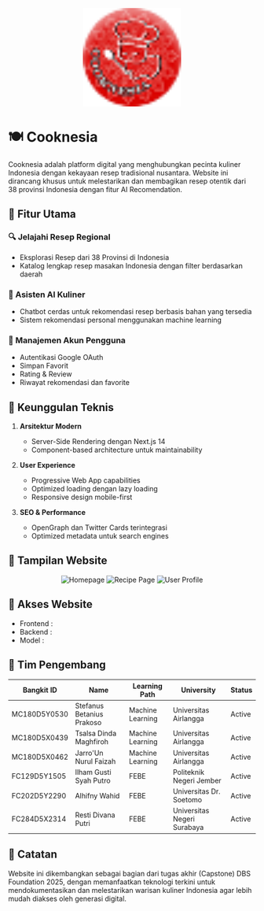 
<div align="center">
  <img src="../assets/favicon.png" alt="Cooknesia Logo" width="200"/>
</div>

# 🍽️ Cooknesia

Cooknesia adalah platform digital yang menghubungkan pecinta kuliner Indonesia dengan kekayaan resep tradisional nusantara. Website ini dirancang khusus untuk melestarikan dan membagikan resep otentik dari 38 provinsi Indonesia dengan fitur AI Recomendation.

## 🌟 Fitur Utama

### 🔍 Jelajahi Resep Regional
- Eksplorasi Resep dari 38 Provinsi di Indonesia
- Katalog lengkap resep masakan Indonesia dengan filter berdasarkan daerah

### 🤖 Asisten AI Kuliner
- Chatbot cerdas untuk rekomendasi resep berbasis bahan yang tersedia
- Sistem rekomendasi personal menggunakan machine learning

### 👤 Manajemen Akun Pengguna
- Autentikasi Google OAuth
- Simpan Favorit
- Rating & Review
- Riwayat rekomendasi dan favorite

## 🎯 Keunggulan Teknis

1. **Arsitektur Modern**
   - Server-Side Rendering dengan Next.js 14
   - Component-based architecture untuk maintainability

2. **User Experience**
   - Progressive Web App capabilities
   - Optimized loading dengan lazy loading
   - Responsive design mobile-first

3. **SEO & Performance**
   - OpenGraph dan Twitter Cards terintegrasi
   - Optimized metadata untuk search engines

## 📱 Tampilan Website

<div align="center">
  <img src="[Your Screenshot 1]" alt="Homepage" width="400"/>
  <img src="[Your Screenshot 2]" alt="Recipe Page" width="400"/>
  <img src="[Your Screenshot 3]" alt="User Profile" width="400"/>
</div>

## 🔗 Akses Website

- Frontend : 
- Backend : 
- Model :

## 👥 Tim Pengembang

| Bangkit ID     | Name                      | Learning Path       | University                     | Status  |
|----------------|---------------------------|---------------------|--------------------------------|---------|
| MC180D5Y0530   | Stefanus Betanius Prakoso | Machine Learning    | Universitas Airlangga          | Active  |
| MC180D5X0439   |  Tsalsa Dinda Maghfiroh   | Machine Learning    | Universitas Airlangga          | Active  |
| MC180D5X0462   | Jarro'Un Nurul Faizah     | Machine Learning    | Universitas Airlangga          | Active  |
| FC129D5Y1505   | Ilham Gusti Syah Putro    | FEBE                | Politeknik Negeri Jember       | Active  |
| FC202D5Y2290   | Alhifny Wahid             | FEBE                |Universitas Dr. Soetomo         | Active  |
| FC284D5X2314   | Resti Divana Putri        | FEBE                | Universitas Negeri Surabaya    | Active  |


## 📝 Catatan

Website ini dikembangkan sebagai bagian dari tugas akhir (Capstone) DBS Foundation 2025, dengan memanfaatkan teknologi terkini untuk mendokumentasikan dan melestarikan warisan kuliner Indonesia agar lebih mudah diakses oleh generasi digital.